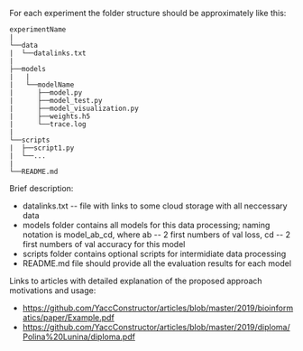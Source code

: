 For each experiment the folder structure should be approximately like this:

```
experimentName
|
└──data
|  └──datalinks.txt  
|      
├──models
|   |
|   └──modelName
|      ├──model.py
|      ├──model_test.py
|      ├──model_visualization.py
|      ├──weights.h5
|      └──trace.log
|      
└──scripts
|  ├──script1.py
|  └──...
|
└──README.md
```

Brief description:

* datalinks.txt -- file with links to some cloud storage with all neccessary data
* models folder contains all models for this data processing; naming notation is model_ab_cd, where ab -- 2 first numbers of val loss, cd -- 2 first numbers of val accuracy for this model
* scripts folder contains optional scripts for intermidiate data processing
* README.md file should provide all the evaluation results for each model


Links to articles with detailed explanation of the proposed approach motivations and usage:

* https://github.com/YaccConstructor/articles/blob/master/2019/bioinformatics/paper/Example.pdf
* https://github.com/YaccConstructor/articles/blob/master/2019/diploma/Polina%20Lunina/diploma.pdf
